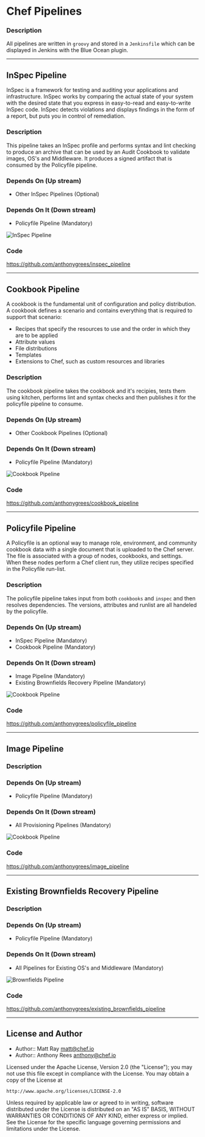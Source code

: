 # Chef Pipelines

### Description
All pipelines are written in `groovy` and stored in a `Jenkinsfile` which can be displayed in Jenkins with the Blue Ocean plugin.

---
## InSpec Pipeline
InSpec is a framework for testing and auditing your applications and infrastructure. InSpec works by comparing the actual state of your system with the desired state that you express in easy-to-read and easy-to-write InSpec code. InSpec detects violations and displays findings in the form of a report, but puts you in control of remediation.

### Description
This pipeline takes an InSpec profile and performs syntax and lint checking to produce an archive that can be used by an Audit Cookbook to validate images, OS's and Middleware.  It produces a signed artifact that is consumed by the Policyfile pipeline.

### Depends On (Up stream)
- Other InSpec Pipelines (Optional)

### Depends On It (Down stream)
- Policyfile Pipeline (Mandatory)

![InSpec Pipeline](/images/inspec_pipeline.png)

### Code
https://github.com/anthonygrees/inspec_pipeline

---
## Cookbook Pipeline
A cookbook is the fundamental unit of configuration and policy distribution. A cookbook defines a scenario and contains everything that is required to support that scenario:
- Recipes that specify the resources to use and the order in which they are to be applied
- Attribute values
- File distributions
- Templates
- Extensions to Chef, such as custom resources and libraries

### Description
The cookbook pipeline takes the cookbook and it's recipies, tests them using kitchen, performs lint and syntax checks and then publishes it for the policyfile pipeline to consume.

### Depends On (Up stream)
- Other Cookbook Pipelines (Optional)

### Depends On It (Down stream)
- Policyfile Pipeline (Mandatory)

![Cookbook Pipeline](/images/cookbook_pipeline.png)

### Code
https://github.com/anthonygrees/cookbook_pipeline

---
## Policyfile Pipeline
A Policyfile is an optional way to manage role, environment, and community cookbook data with a single document that is uploaded to the Chef server. The file is associated with a group of nodes, cookbooks, and settings. When these nodes perform a Chef client run, they utilize recipes specified in the Policyfile run-list.

### Description
The policyfile pipeline takes input from both `cookbooks` and `inspec` and then resolves dependencies.  The versions, attributes and runlist are all handeled by the policyfile.

### Depends On (Up stream)
- InSpec Pipeline (Mandatory)
- Cookbook Pipeline (Mandatory)

### Depends On It (Down stream)
- Image Pipeline (Mandatory)
- Existing Brownfields Recovery Pipeline (Mandatory)

![Cookbook Pipeline](/images/policyfile_pipeline.png)

### Code
https://github.com/anthonygrees/policyfile_pipeline

---
## Image Pipeline

### Description

### Depends On (Up stream)
- Policyfile Pipeline (Mandatory)

### Depends On It (Down stream)
- All Provisioning Pipelines (Mandatory)

![Cookbook Pipeline](/images/image_pipeline.png)

### Code
https://github.com/anthonygrees/image_pipeline

---
## Existing Brownfields Recovery Pipeline

### Description

### Depends On (Up stream)
- Policyfile Pipeline (Mandatory)

### Depends On It (Down stream)
- All Pipelines for Existing OS's and Middleware (Mandatory)

![Brownfields Pipeline](/images/brownfields_pipeline.png)

### Code
https://github.com/anthonygrees/existing_brownfields_pipeline

---
## License and Author

* Author:: Matt Ray <matt@chef.io>
* Author:: Anthony Rees <anthony@chef.io>

Licensed under the Apache License, Version 2.0 (the "License");
you may not use this file except in compliance with the License.
You may obtain a copy of the License at

    http://www.apache.org/licenses/LICENSE-2.0

Unless required by applicable law or agreed to in writing, software
distributed under the License is distributed on an "AS IS" BASIS,
WITHOUT WARRANTIES OR CONDITIONS OF ANY KIND, either express or implied.
See the License for the specific language governing permissions and
limitations under the License.
